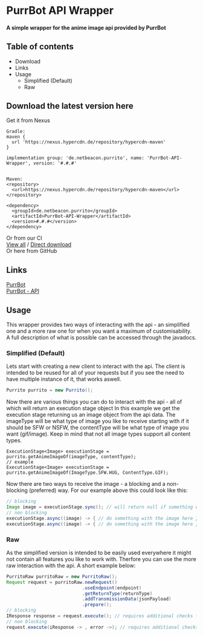 # PurrBot API Wrapper
#### A simple wrapper for the anime image api provided by PurrBot

## Table of contents
- Download  
- Links  
- Usage
  - Simplified (Default)
  - Raw

## Download the latest version here
Get it from Nexus  
```
Gradle:
maven {
  url 'https://nexus.hypercdn.de/repository/hypercdn-maven'
}

implementation group: 'de.netbeacon.purrito', name: 'PurrBot-API-Wrapper', version: '#.#.#'


Maven:
<repository>
  <url>https://nexus.hypercdn.de/repository/hypercdn-maven</url>
</repository>

<dependency>
  <groupId>de.netbeacon.purrito</groupId>
  <artifactId>PurrBot-API-Wrapper</artifactId>
  <version>#.#.#</version>
</dependency>
```
Or from our CI  
[View all](https://ci.netbeacon.de/viewType.html?buildTypeId=Netbeacon_Miscellaneous_PurritoPurrBotApiWrapper&tab=buildTypeStatusDiv) /
[Direct download](https://ci.netbeacon.de/repository/download/Netbeacon_Miscellaneous_PurritoPurrBotApiWrapper/latest.lastSuccessful/PurrBot-API-Wrapper_latest.jar)  
Or here from GitHub

## Links
[PurrBot](https://purrbot.site)  
[PurrBot - API](https://docs.purrbot.site)

## Usage
This wrapper provides two ways of interacting with the api - an simplified one and a more raw one for when you want a maximum of customisability.  
A full description of what is possible can be accessed through the javadocs.  

### Simplified (Default)
Lets start with creating a new client to interact with the api. The client is intended to be reused for all of your requests but if you see the need to have multiple instance of it, that works aswell.
```java
Purrito purrito = new Purrito();
```
Now there are various things you can do to interact with the api - all of which will return an execution stage object
In this example we get the execution stage returning us an image object from the api data.
The imageType will be what type of image you like to receive starting with if it should be SFW or NSFW, the contentType will be what type of image you want (gif/image).
Keep in mind that not all image types support all content types.
```
ExecutionStage<Image> executionStage = purrito.getAnimeImageOf(imageType, contentType);
// example
ExecutionStage<Image> executionStage = purrito.getAnimeImageOf(ImageType.SFW.HUG, ContentType.GIF);
```
Now there are two ways to receive the image - a blocking and a non-blocking (preferred) way.
For our example above this could look like this:
```java
// blocking
Image image = executionStage.sync(); // will return null if something went wrong and logs an exception
// non blocking
executionStage.async((image) -> { // do something with the image here }); // will call the consumer on success and log an exception if things went wrong
executionStage.async((image) -> { // do something with the image here }, (error) -> { // do something with the error here}); // will call the first consumer on success and the second one with the exception if things went wrong
```

### Raw
As the simplified version is intended to be easily used everywhere it might not contain all features you like to work with.
Therfore you can use the more raw interaction with the api.
A short example below:
```java
PurritoRaw purritoRaw = new PurritoRaw();
Request request = purritoRaw.newRequest()
                            .useEndpoint(endpoint)
                            .getReturnType(returnType)
                            .addTransmissionData(jsonPayload)
                            .prepare();
// blocking
IResponse response = request.execute(); // requires additional checks for the iResponse if things went right
// non blocking
request.execute(iResponse -> , error ->); // requires additional checks or the iResponse if things went right

```